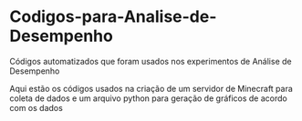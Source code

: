 # Codigos-para-Analise-de-Desempenho
Códigos automatizados que foram usados nos experimentos de Análise de Desempenho

Aqui estão os códigos usados na criação de um servidor de Minecraft para coleta de dados e um arquivo python para geração de gráficos de acordo com os dados
